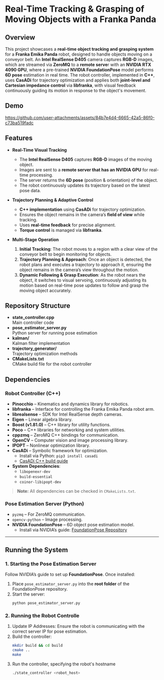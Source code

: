 # Real-Time Tracking & Grasping of Moving Objects with a Franka Panda

## Overview
This project showcases a **real-time object tracking and grasping system** for a **Franka Emika Panda** robot, designed to handle objects moving on a conveyor belt. An **Intel RealSense D405** camera captures **RGB-D** images, which are streamed via **ZeroMQ** to a **remote serve**r with an **NVIDIA RTX 4090 GPU**, where a pre-trained **NVIDIA FoundationPose** model performs **6D pose** estimation in real time. The robot controller, implemented in **C++**, uses **CasADi** for trajectory optimization and applies both **joint-level and Cartesian impedance control** via **libfranka**, with visual feedback continuously guiding its motion in response to the object's movement.

## Demo


https://github.com/user-attachments/assets/84b7e4d4-6665-42a5-86f0-c73ba519fadc



## Features
- **Real-Time Visual Tracking**  
  - The **Intel RealSense D405** captures **RGB-D** images of the moving object.  
  - Images are sent to a **remote server that has an NVIDIA GPU** for real-time processing.  
  - The server returns the **6D pose** (position & orientation) of the object.  
  - The robot continuously updates its trajectory based on the latest pose data.

- **Trajectory Planning & Adaptive Control**  
  - **C++ implementation** using **CasADi** for trajectory optimization.  
  - Ensures the object remains in the camera’s **field of view** while tracking.  
  - Uses **real-time feedback** for precise alignment.  
  - **Torque control** is managed via **libfranka**.

- **Multi-Stage Operation**
   1. **Initial Tracking**: The robot moves to a region with a clear view of the conveyor belt to begin monitoring for objects.
   2. **Trajectory Planning & Approach**: Once an object is detected, the robot plans and executes a trajectory to approach it, ensuring the object remains in the camera’s view throughout the motion.
   3. **Dynamic Following & Grasp Execution**: As the robot nears the object, it switches to visual servoing, continuously adjusting its motion based on real-time pose updates to follow and grasp the moving object accurately.

## Repository Structure
- **state_controller.cpp**  
  Main controller code
- **pose_estimator_server.py**  
  Python server for running pose estimation  
- **kalman/**  
  Kalman filter implementation  
- **trajectory_generator/**  
  Trajectory optimization methods  
- **CMakeLists.txt**  
  CMake build file for the robot controller  

## Dependencies

### Robot Controller (C++)
- **Pinocchio** – Kinematics and dynamics library for robotics.  
- **libfranka** – Interface for controlling the Franka Emika Panda robot arm.  
- **librealsense** – SDK for Intel RealSense depth cameras.  
- **Eigen** – Linear algebra library.  
- **Boost (v1.81.0)** – C++ library for utility functions.  
- **Poco** – C++ libraries for networking and system utilities.  
- **cppzmq** – ZeroMQ C++ bindings for communication.  
- **OpenCV** – Computer vision and image processing library.  
- **IPOPT** – Nonlinear optimization library.  
- **CasADi** – Symbolic framework for optimization.  
  - Install via Python: `pip3 install casadi`  
  - [CasADi C++ build guide](https://github.com/zehuilu/Tutorial-on-CasADi-with-CPP)  
- **System Dependencies**:  
  - `libopenexr-dev`  
  - `build-essential`  
  - `coinor-libipopt-dev`  

> **Note:** All dependencies can be checked in `CMakeLists.txt`.

### Pose Estimation Server (Python)
- `pyzmq` – For ZeroMQ communication.  
- `opencv-python` – Image processing.  
- **NVIDIA FoundationPose** – 6D object pose estimation model.  
  - Install via NVIDIA’s guide: [FoundationPose Repository](https://github.com/NVlabs/FoundationPose)

---

## Running the System

### 1. Starting the Pose Estimation Server
Follow NVIDIA’s guide to set up **FoundationPose**. Once installed:
1. Place `pose_estimator_server.py` into the **root folder** of the FoundationPose repository.  
2. Start the server:
   ```bash
   python pose_estimator_server.py

### 2. Running the Robot Controlle
1. Update IP Addresses:
  Ensure the robot is communicating with the correct server IP for pose estimation.
2. Build the controller:
   ```bash
   mkdir build && cd build
   cmake ..
   make
3. Run the controller, specifying the robot's hostname
   ```bash
   ./state_controller <robot_host>
